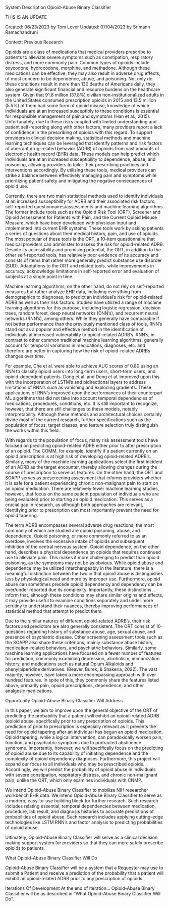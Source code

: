 System Description
Opioid-Abuse Binary Classifier

THIS IS AN UPDATE

Created: 06/23/2023 by Tom Lever
Updated: 07/04/2023 by Srimann Ramachandruni

Context: Previous Research

Opioids are a class of medications that medical providers prescribe to patients to alleviate severe symptoms such as constipation, respiratory distress, and more commonly pain. Common types of opioids include oxycodone, hydrocodone, morphine, and methadone. Although these medications can be effective, they may also result in adverse drug effects, of most concern to be dependence, abuse, and poisoning.  Not only do these conditions result in more than 130 deaths of Americans daily, they also generate significant financial and resource burdens on the healthcare system. Given that 91.8 million (37.8%) civilian non-institutionalized adults in the United States consumed prescription opioids in 2015 and 13.5 million (5.5%) of them had some form of opioid misuse, knowledge of which individuals are at an increased susceptibly to these conditions is essential for responsible management of pain and symptoms (Han et al., 2015). Unfortunately, due to these risks coupled with limited understanding and patient self-reporting along with other factors, many providers report a lack of confidence in the prescribing of opioids with this regard. To support providers in clinical decision making, statistical methods and machine learning techniques can be leveraged that identify patterns and risk factors of aberrant drug-related behavior (ADRB) of opioids from vast amounts of electronic health record (EHR) data. These models can help predict which individuals are at an increased susceptibility to dependence, abuse, and poisoning, allowing providers to tailor their prescribing practices and interventions accordingly. By utilizing these tools, medical providers can strike a balance between effectively managing pain and symptoms while prioritizing patient safety and mitigating the negative consequences of opioid use.

Currently, there are two main statistical methods used to identify individuals at an increased susceptibility for ADRB and their associated risk factors: self-reported questionnaires/assessments and machine learning algorithms. The former include tools such as the Opioid Risk Tool (ORT), Screener and Opioid Assessment for Patients with Pain, and the Current Opioid Misuse Measure, which have been developed with physician input and implemented into current EHR systems. These tools work by asking patients a series of questions about their medical history, pain, and use of opioids. The most popular of these tools is the ORT, a 10-item questionnaire that medical providers can administer to assess the risk for opioid-related ADRB. Despite its accessibility and promising potential, the ORT, in addition to the other self-reported tools, has relatively poor evidence of its accuracy and consists of items that rather more generally predict substance use disorder (SUD). Adaptations to the ORT and related tools, while improvements in accuracy, acknowledge limitations in self-reported error and evaluation of subjects at a single point in time.

Machine learning algorithms, on the other hand, do not rely on self-reported measures but rather analyze EHR data, including everything from demographics to diagnoses, to predict an individual’s risk for opioid-related ADRB as well as their risk factors. Studied have utilized a range of machine learning algorithms for this purpose, including logistic regression, decision trees, random forest, deep neural networks (DNN’s), and recurrent neural networks (RNN’s), among others. While they generally have comparable if not better performance than the previously mentioned class of tools, RNN’s stand out as a popular and effective method in the identification of individuals at increased vulnerability to opioid-related ADRB’s. RNN’s, in contrast to other common traditional machine learning algorithms, generally account for temporal variations in medications, diagnoses, etc. and therefore are better in capturing how the risk of opioid-related ADRBs changes over time.

For example, Che et al. were able to achieve AUC scores of 0.80 using an RNN to classify opioid users into long-term users, short-term users, and opioid-dependent patients. Dong et al. and Dong et al. improved upon this with the incorporation of LSTM’s and bidirectional layers to address limitations of RNN’s such as vanishing and exploding gradients. These applications of RNN’s improved upon the performances of their counterpart ML algorithms that did not take into account temporal dependencies of medications, procedures, conditions, etc. It is still important to recognize, however, that there are still challenges to these models, notably interpretability. Although these methods and architectural choices certainly divide most of the current research, further specifications such as the population of focus, target classes, and feature selection truly distinguish the works within this field. 

With regards to the population of focus, many risk assessment tools have focused on predicting opioid-related ADRB either prior to after prescription of an opioid. The COMM, for example, identify if a patient currently on an opioid prescription is at high risk of developing opioid-related ADRB’s. Similarly, many of the machine learning applications select the first incident of an ADRB as the target encounter, thereby allowing changes during the course of prescription to serve as features. On the other hand, the ORT and SOAPP serves as prescreening assessment that informs providers whether it is safe for a patient experiencing chronic non-malignant pain to start on an opioid medication. There are relatively fewer machine learning studies, however, that focus on the same patient population of individuals who are being evaluated prior to starting an opioid medication. This serves as a crucial gap in research, as although both approaches are relevant, identifying prior to prescription can most importantly prevent the need for opioid tapering.

The term ADRB encompasses several adverse drug reactions, the most commonly of which are studied are opioid poisoning, abuse, and dependence. Opioid poisoning, or more commonly referred to as an overdose, involves the excessive intake of opioids and subsequent inhibition of the central nervous system. Opioid dependence, on the other hand, describes a physical dependence on opioids that requires continued use to alleviate pain. This makes it more challenging to predict than opioid poisoning, as the symptoms may not be as obvious. While opioid abuse and dependence may be utilized interchangeably in the literature, there is a meaningful distinction between the two in that opioid abuse is distinguishes less by physiological need and more by improper use. Furthermore, opioid abuse can sometimes precede opioid dependency and dependency can be over/under reported due its complexity. Importantly, these distinctions inform that, although these conditions may share similar origins and effects, it may provide useful to examine conditions separately and under more scrutiny to understand their nuances, thereby improving performances of statistical method that attempt to predict them.

Due to the similar natures of different opioid-related ADRB’s, their risk factors and predictors are also generally consistent. The ORT consist of 10-questions regarding history of substance abuse, age, sexual abuse, and presence of psychiatric disease. Other screening assessment tools such as the SOAPP also share these criterions, mainly substance abuse history, medication-related behaviors, and psychiatric behaviors. Similarly, some machine learning applications have focused on a fewer number of features for prediction, commonly examining depression, alcoholism, immunization history, and medications such as natural Opium Alkaloids and phenylpiperidine derivatives. (Beaver, Burek, & Shakeria, 2022). The vast majority, however, have taken a more encompassing approach with over hundred features. In spite of this, they commonly share the features listed above, primarily pain, opioid prescriptions, dependence, and other analgesic medications.


Opportunity Opioid-Abuse Binary Classifier Will Address

In this paper, we aim to improve upon the general objective of the ORT of predicting the probability that a patient will exhibit an opioid-related ADRB (opioid abuse, specifically prior to any prescription of opioids. This prediction of prior to prescription is especially relevant as it prevents the need for opioid tapering after an individual has begun an opioid medication. Opioid tapering, while a logical intervention, can paradoxically worsen pain, function, and psychiatric symptoms due to protracted abstinence syndrome. Importantly, however, we will specifically focus on the predicting of opioid abuse due to its capability of initiating dependence and the complexity of opioid dependency diagnoses. Furthermore, this project will expand our focus to all individuals who may be prescribed opioids. Accordingly, we will predict the probability of opioid abuse in individuals with severe constipation, respiratory distress, and chronic non-malignant pain, unlike the ORT, which only examines individuals with CNMP.

We intend Opioid-Abuse Binary Classifier to mobilize NIH researcher workbench EHR data. We intend Opioid-Abuse Binary Classifier to serve as a modern, easy-to-use building block for further research. Such research includes relating essential, temporal dependencies between medication, procedure, lab result, and diagnosis histories to accurate predictions of probabilities of opioid abuse. Such research includes applying cutting-edge technologies like LSTM RNN’s and factor analysis to predicting probabilities of opioid abuse.

Ultimately, Opioid-Abuse Binary Classifier will serve as a clinical decision making support system for providers so that they can more safely prescribe opioids to patients.


What Opioid-Abuse Binary Classifier Will Do

Opioid-Abuse Binary Classifier will be a system that a Requester may use to submit a Patient and receive a prediction of the probability that a patient will exhibit an opioid-related ADRB prior to any prescription of opioids.


Iterations Of Development
At the end of Iteration…
Opioid-Abuse Binary Classifier will be as described in “What Opioid-Abuse Binary Classifier Will Do”.
